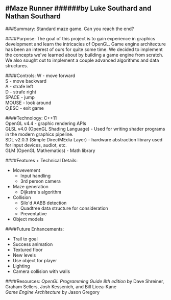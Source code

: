 
#Maze Runner
######by Luke Southard and Nathan Southard
--------------------------
###Summary:
Standard maze game. Can you reach the end?

####Purpose: 
The goal of this project is to gain experience in graphics development and learn the intricacies of OpenGL.  Game engine architecture has been an interest of ours for quite some time.  We decided to implement the concepts we've learned about by building a game engine from scratch.  We also sought out to implement a couple advanced algorithms and data structures. 

####Controls:
W - move forward  
S - move backward  
A - strafe left  
D - strafe right  
SPACE - jump  
MOUSE - look around  
Q,ESC - exit game  

####Technology:
C++11  
OpenGL v4.4 - graphic rendering  APIs  
GLSL v4.0 (OpenGL Shading Language) - Used for writing shader programs in the modern graphics pipeline.  
SDL v2.0.3 (Simple DirectMEdia Layer) - hardware abstraction library used for input devices, audiot, etc.  
GLM (OpenGL Mathematics) - Math library  

####Features + Technical Details:
- Movevement 
  - Input handling
  - 3rd person camera  
- Maze generation  
  - Dijkstra's algorithm  
- Collision  
  - Silo'd AABB detection
  - Quadtree data structure for consideration
  - Preventative  
- Object models

####Future Enhancements:
- Trail to goal
- Success animation
- Textured floor
- New levels
- Use object for player
- Lighting
- Camera collision with walls

####Resources:
*OpenGL Programming Guide 8th edition* by Dave Shreiner, Graham Sellers, Josh Kessenich, and Bill Licea-Kane  
*Game Engine Architecture* by Jason Gregory
